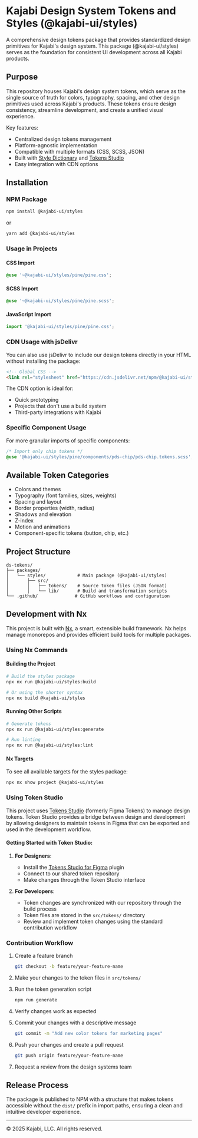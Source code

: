 # Kajabi Design System Tokens and Styles (@kajabi-ui/styles)

A comprehensive design tokens package that provides standardized design primitives for Kajabi's design system. This package (@kajabi-ui/styles) serves as the foundation for consistent UI development across all Kajabi products.


## Purpose

This repository houses Kajabi's design system tokens, which serve as the single source of truth for colors, typography, spacing, and other design primitives used across Kajabi's products. These tokens ensure design consistency, streamline development, and create a unified visual experience.

Key features:
- Centralized design tokens management
- Platform-agnostic implementation
- Compatible with multiple formats (CSS, SCSS, JSON)
- Built with [Style Dictionary](https://amzn.github.io/style-dictionary) and [Tokens Studio](https://tokens.studio/)
- Easy integration with CDN options

## Installation

### NPM Package

```bash
npm install @kajabi-ui/styles
```

or

```bash
yarn add @kajabi-ui/styles
```

### Usage in Projects

#### CSS Import

```css
@use '~@kajabi-ui/styles/pine/pine.css';
```

#### SCSS Import

```scss
@use '~@kajabi-ui/styles/pine/pine.scss';
```

#### JavaScript Import

```javascript
import '@kajabi-ui/styles/pine/pine.css';
```

### CDN Usage with jsDelivr

You can also use jsDelivr to include our design tokens directly in your HTML without installing the package:

```html
<!-- Global CSS -->
<link rel="stylesheet" href="https://cdn.jsdelivr.net/npm/@kajabi-ui/styles/dist/pine/pine.css">
```

The CDN option is ideal for:
- Quick prototyping
- Projects that don't use a build system
- Third-party integrations with Kajabi

### Specific Component Usage

For more granular imports of specific components:

```css
/* Import only chip tokens */
@use '@kajabi-ui/styles/pine/components/pds-chip/pds-chip.tokens.scss';
```

## Available Token Categories

- Colors and themes
- Typography (font families, sizes, weights)
- Spacing and layout
- Border properties (width, radius)
- Shadows and elevation
- Z-index
- Motion and animations
- Component-specific tokens (button, chip, etc.)

## Project Structure

```
ds-tokens/
├── packages/
│   └── styles/            # Main package (@kajabi-ui/styles)
│       ├── src/
│       │   ├── tokens/    # Source token files (JSON format)
│       │   └── lib/       # Build and transformation scripts
└── .github/              # GitHub workflows and configuration
```

## Development with Nx

This project is built with [Nx](https://nx.dev/), a smart, extensible build framework. Nx helps manage monorepos and provides efficient build tools for multiple packages.

### Using Nx Commands

#### Building the Project

```bash
# Build the styles package
npx nx run @kajabi-ui/styles:build

# Or using the shorter syntax
npx nx build @kajabi-ui/styles
```

#### Running Other Scripts

```bash
# Generate tokens
npx nx run @kajabi-ui/styles:generate

# Run linting
npx nx run @kajabi-ui/styles:lint
```

#### Nx Targets

To see all available targets for the styles package:

```bash
npx nx show project @kajabi-ui/styles
```


### Using Token Studio

This project uses [Tokens Studio](https://tokens.studio/) (formerly Figma Tokens) to manage design tokens. Token Studio provides a bridge between design and development by allowing designers to maintain tokens in Figma that can be exported and used in the development workflow.

#### Getting Started with Token Studio:

1. **For Designers**:
   - Install the [Tokens Studio for Figma](https://www.figma.com/community/plugin/843461159747178978/tokens-studio-for-figma) plugin
   - Connect to our shared token repository
   - Make changes through the Token Studio interface

2. **For Developers**:
   - Token changes are synchronized with our repository through the build process
   - Token files are stored in the `src/tokens/` directory
   - Review and implement token changes using the standard contribution workflow

### Contribution Workflow

1. Create a feature branch
   ```bash
   git checkout -b feature/your-feature-name
   ```

2. Make your changes to the token files in `src/tokens/`

3. Run the token generation script
   ```bash
   npm run generate
   ```

4. Verify changes work as expected

5. Commit your changes with a descriptive message
   ```bash
   git commit -m "Add new color tokens for marketing pages"
   ```

6. Push your changes and create a pull request
   ```bash
   git push origin feature/your-feature-name
   ```

7. Request a review from the design systems team

## Release Process

The package is published to NPM with a structure that makes tokens accessible without the `dist/` prefix in import paths, ensuring a clean and intuitive developer experience.

---

© 2025 Kajabi, LLC. All rights reserved.
